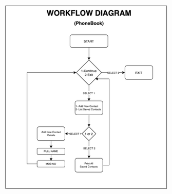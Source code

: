 ![Workflow Diagram](https://github.com/Sumit21adm/M1_ProjectGoal_Phone_Book_Application_Using_C_Programming/blob/3241ff2b0b5279f544d077d251e9c52e8792c31a/2_Architecture/WorkFlow.png?raw=true "Workflow Diagram")
